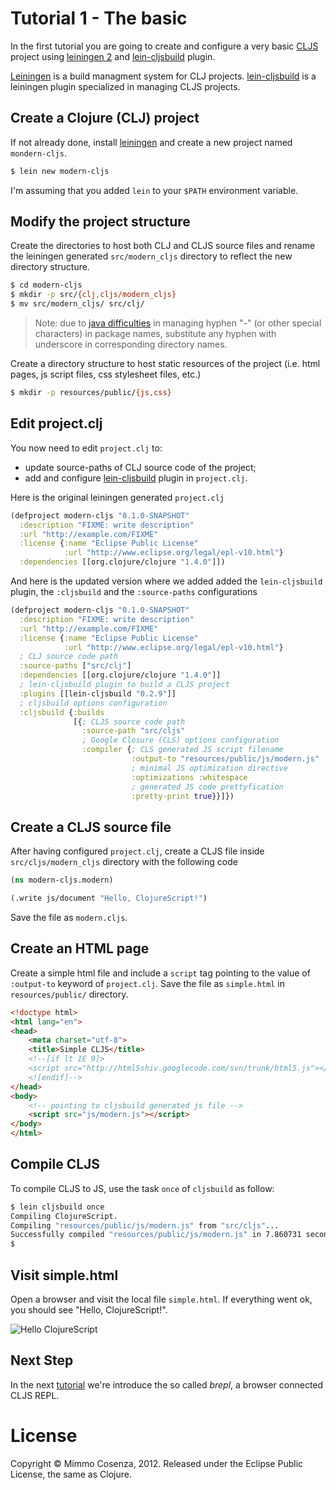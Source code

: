 # Tutorial 1 - The basic

In the first tutorial you are going to create and configure a very basic
[CLJS][3] project using [leiningen 2][1] and [lein-cljsbuild][2] plugin.

[Leiningen][1] is a build managment system for CLJ
projects. [lein-cljsbuild][2] is a leiningen plugin specialized in
managing CLJS projects.

## Create a Clojure (CLJ) project

If not already done, install [leiningen][1] and create a new project
named `mondern-cljs`.

```bash
$ lein new modern-cljs
```

I'm assuming that you added `lein` to your `$PATH` environment variable.

## Modify the project structure

Create the directories to host both CLJ and CLJS source files and rename
the leiningen generated `src/modern_cljs` directory to reflect the new
directory structure.

```bash
$ cd modern-cljs
$ mkdir -p src/{clj,cljs/modern_cljs}
$ mv src/modern_cljs/ src/clj/
```

> Note: due to [java difficulties][6] in managing hyphen "-" (or other
> special characters) in package names, substitute any hyphen with
> underscore in corresponding directory names.

Create a directory structure to host static resources of the project
(i.e. html pages, js script files, css stylesheet files, etc.)

```bash
$ mkdir -p resources/public/{js,css}
```

## Edit project.clj

You now need to edit `project.clj` to:

* update source-paths of CLJ source code of the project;
* add and configure [lein-cljsbuild][2] plugin in `project.clj`.

Here is the original leiningen generated `project.clj`

```clojure
(defproject modern-cljs "0.1.0-SNAPSHOT"
  :description "FIXME: write description"
  :url "http://example.com/FIXME"
  :license {:name "Eclipse Public License"
            :url "http://www.eclipse.org/legal/epl-v10.html"}
  :dependencies [[org.clojure/clojure "1.4.0"]])
```

And here is the updated version where we added added the
`lein-cljsbuild` plugin, the `:cljsbuild` and the `:source-paths`
configurations

```clojure
(defproject modern-cljs "0.1.0-SNAPSHOT"
  :description "FIXME: write description"
  :url "http://example.com/FIXME"
  :license {:name "Eclipse Public License"
            :url "http://www.eclipse.org/legal/epl-v10.html"}
  ; CLJ source code path
  :source-paths ["src/clj"]
  :dependencies [[org.clojure/clojure "1.4.0"]]
  ; lein-cljsbuild plugin to build a CLJS project
  :plugins [[lein-cljsbuild "0.2.9"]]
  ; cljsbuild options configuration
  :cljsbuild {:builds
              [{; CLJS source code path
                :source-path "src/cljs"
                ; Google Closure (CLS) options configuration
                :compiler {; CLS generated JS script filename
                           :output-to "resources/public/js/modern.js"
                           ; minimal JS optimization directive
                           :optimizations :whitespace
                           ; generated JS code prettyfication
                           :pretty-print true}}]})
```

## Create a CLJS source file

After having configured `project.clj`, create a CLJS file inside
`src/cljs/modern_cljs` directory with the following code

```clojure
(ns modern-cljs.modern)

(.write js/document "Hello, ClojureScript!")
```

Save the file as `modern.cljs`.

## Create an HTML page

Create a simple html file and include a `script` tag pointing to the value
of `:output-to` keyword of `project.clj`. Save the file as `simple.html` in
`resources/public/` directory.

```html
<!doctype html>
<html lang="en">
<head>
    <meta charset="utf-8">
    <title>Simple CLJS</title>
    <!--[if lt IE 9]>
    <script src="http://html5shiv.googlecode.com/svn/trunk/html5.js"></script>
    <![endif]-->
</head>
<body>
    <!-- pointing to cljsbuild generated js file -->
    <script src="js/modern.js"></script>
</body>
</html>
```

## Compile CLJS

To compile CLJS to JS, use the task `once` of `cljsbuild` as follow:

```bash
$ lein cljsbuild once
Compiling ClojureScript.
Compiling "resources/public/js/modern.js" from "src/cljs"...
Successfully compiled "resources/public/js/modern.js" in 7.860731 seconds.
$
```
## Visit simple.html

Open a browser and visit the local file `simple.html`. If everything
went ok, you should see "Hello, ClojureScript!".

![Hello ClojureScript][5]

## Next Step

In the next [tutorial][4] we're introduce the so called *brepl*, a browser
connected CLJS REPL.

# License

Copyright © Mimmo Cosenza, 2012. Released under the Eclipse Public
License, the same as Clojure.

[1]: https://github.com/technomancy/leiningen
[2]: https://github.com/emezeske/lein-cljsbuild.git
[3]: https://github.com/clojure/clojurescript.git
[4]: https://github.com/magomimmo/modern-cljs/blob/master/doc/tutorial-02.md
[5]: https://raw.github.com/magomimmo/modern-cljs/master/doc/images/hellocljs.png
[6]: http://docs.oracle.com/javase/specs/jls/se7/html/jls-6.html
